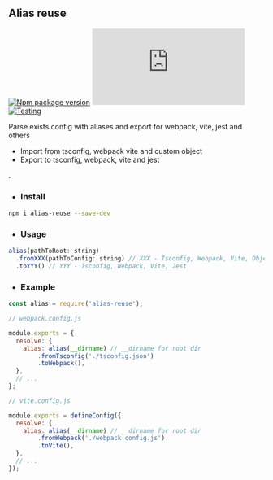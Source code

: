 ## Alias reuse
[![Npm package version](https://badgen.net/npm/v/alias-reuse)](https://npmjs.com/package/alias-reuse)
[![Small size](https://badge-size.herokuapp.com/neki-dev/alias-reuse/master/src/index.js)](https://github.com/neki-dev/alias-reuse/blob/master/src/index.js)
[![Testing](https://github.com/neki-dev/alias-reuse/actions/workflows/test.yml/badge.svg)](https://github.com/neki-dev/alias-reuse/actions/workflows/test.yml)

Parse exists config with aliases and export for webpack, vite, jest and others

* Import from tsconfig, webpack vite and custom object
* Export to tsconfig, webpack, vite and jest

.

* ### Install

```sh
npm i alias-reuse --save-dev
```

* ### Usage

```js
alias(pathToRoot: string)
  .fromXXX(pathToConfig: string) // XXX - Tsconfig, Webpack, Vite, Object
  .toYYY() // YYY - Tsconfig, Webpack, Vite, Jest
```

* ### Example

```js
const alias = require('alias-reuse');

// webpack.config.js

module.exports = {
  resolve: {
    alias: alias(__dirname) // __dirname for root dir
        .fromTsconfig('./tsconfig.json')
        .toWebpack(),
  },
  // ...
};

// vite.config.js

module.exports = defineConfig({
  resolve: {
    alias: alias(__dirname) // __dirname for root dir
        .fromWebpack('./webpack.config.js')
        .toVite(),
  },
  // ...
});
```
